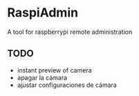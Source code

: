 # RaspiAdmin

A tool for raspberrypi remote administration

## TODO

* instant preview of camera
* apagar la cámara
* ajustar configuraciones de cámara
